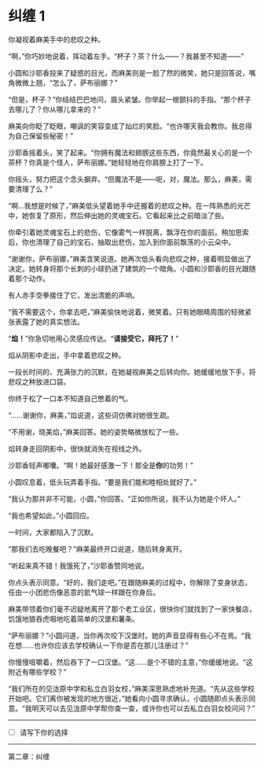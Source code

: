 # 纠缠 1

你凝视着麻美手中的悲叹之种。

“啊，”你巧妙地说着，挥动着左手。“杯子？茶？什么——？我甚至不知道——”

小圆和沙耶香投来了疑惑的目光，而麻美则是一脸了然的微笑，她只是回答说，嘴角微微上翘，“怎么了，萨布丽娜？”

“但是，杯子？”你结结巴巴地问，眉头紧皱。你举起一根颤抖的手指。“那个杯子去哪儿了？你从哪儿拿来的？”

麻美向你眨了眨眼，嘲讽的笑容变成了灿烂的笑脸。“也许哪天我会教你。我总得为自己保留些秘密！”

沙耶香摇着头，笑了起来。“你拥有魔法和翅膀这些东西，你竟然最关心的是一个茶杯？你真是个怪人，萨布丽娜。”她轻轻地在你肩膀上打了一下。

你摇头，努力把这个念头摒弃。“但魔法不是——呃，对，魔法。那么，麻美，需要清理了么？”

“啊...我想是时候了，”麻美低头望着她手中还握着的悲叹之种。在一阵熟悉的光芒中，她恢复了原形，然后伸出她的灵魂宝石。它看起来比之前暗淡了些。

你牵引着她灵魂宝石上的悲伤，它像雾气一样脱离，飘浮在你的面前。稍加思索后，你也清理了自己的宝石，抽取出悲伤，加入到你面前飘荡的小云朵中。

“谢谢你，萨布丽娜，”麻美含笑说道。她再次低头看向悲叹之种，接着明显做出了决定。她转身将那个长刺的小球扔进了建筑的一个暗角。小圆和沙耶香的目光跟随着那个动作。

有人赤手空拳接住了它，发出清脆的声响。

“我不需要这个，你拿去吧，”麻美愉快地说着，微笑着。只有她眼睛周围的轻微紧张表露了她的真实想法。

“**焰！**”你急切地用心灵感应传达。“**请接受它，拜托了！**”

焰从阴影中走出，手中拿着悲叹之种。

一段长时间的、充满张力的沉默，在她凝视麻美之后转向你。她缓缓地放下手，将悲叹之种放进口袋。

你终于松了一口本不知道自己憋着的气。

“……谢谢你，麻美，”焰说道，这些词仿佛对她很生疏。

“不用谢，晓美焰，”麻美回答。她的姿势略微放松了一些。

焰转身走回阴影中，很快就消失在视线之外。

沙耶香轻声嘟囔。“啊！她最好感激一下！那全是**你**的功劳！”

小圆叹息着，低头玩弄着手指。“要是我们能和睦相处就好了。”

“我认为那并非不可能，小圆，”你回答。“正如你所说，我不认为她是个坏人。”

“我也希望如此，”小圆回应。

一时间，大家都陷入了沉默。

“那我们去吃晚餐吧？”麻美最终开口说道，随后转身离开。

“听起来真不错！我饿死了，”沙耶香赞同地说。

你点头表示同意。“好的，我们走吧。”在跟随麻美的过程中，你解除了变身状态，任由一小团悲伤像恶意的氦气球一样跟在你身后。

麻美带领着你们毫不迟疑地离开了那个老工业区，很快你们就找到了一家快餐店，饥饿地狼吞虎咽地吃着简单的汉堡和薯条。

“萨布丽娜？”小圆问道，当你再次咬下汉堡时。她的声音显得有些心不在焉。“我在想……也许你应该去学校确认一下你是否在那儿注册过？”

你慢慢咀嚼着，然后吞下了一口汉堡。“这……是个不错的主意，”你缓缓地说。“这附近有哪些学校？”

“我们所在的见泷原中学和私立白羽女校，”麻美深思熟虑地补充道。“先从这些学校开始吧。它们离你被发现的地方很近，”她看向小圆寻求确认，小圆随即点头表示同意。“我明天可以去见泷原中学帮你查一查，或许你也可以去私立白羽女校问问？”

---

- [ ] 请写下你的选择

---

第二章：纠缠
